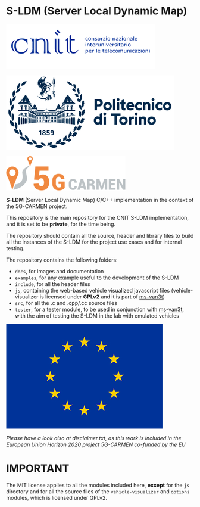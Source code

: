 # S-LDM (Server Local Dynamic Map)

![](./docs/pics/CNIT_logo.png)

![](./docs/pics/PoliTO_logo.png)

![](./docs/pics/5G-CARMEN-logo.png)


**S-LDM** (Server Local Dynamic Map) C/C++ implementation in the context of the 5G-CARMEN project.

This repository is the main repository for the CNIT S-LDM implementation, and it is set to be **private**, for the time being.

The repository should contain all the source, header and library files to build all the instances of the S-LDM for the project use cases and for internal testing.

The repository contains the following folders:
- `docs`, for images and documentation
- `examples`, for any example useful to the development of the S-LDM
- `include`, for all the header files
- `js`, containing the web-based vehicle visualized javascript files (vehicle-visualizer is licensed under **GPLv2** and it is part of [ms-van3t](https://github.com/marcomali/ms-van3t))
- `src`, for all the .c and .cpp/.cc source files
- `tester`, for a tester module, to be used in conjunction with [ms-van3t](https://github.com/marcomali/ms-van3t), with the aim of testing the S-LDM in the lab with emulated vehicles


![](./docs/pics/EU_flag.jpg)

*Please have a look also at disclaimer.txt, as this work is included in the European Union Horizon 2020 project 5G-CARMEN co-funded by the EU*

# IMPORTANT

The MIT license applies to all the modules included here, **except** for the `js` directory and for all the source files of the `vehicle-visualizer` and `options` modules, which is licensed under GPLv2.